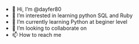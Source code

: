 - 👋 Hi, I’m @dayfer80
- 👀 I’m interested in learning python SQL and Ruby
- 🌱 I’m currently learning Python at beginer level
- 💞️ I’m looking to collaborate on 
- 📫 How to reach me 

<!---
dayfer80/dayfer80 is a ✨ special ✨ repository because its `README.md` (this file) appears on your GitHub profile.
You can click the Preview link to take a look at your changes.
--->
